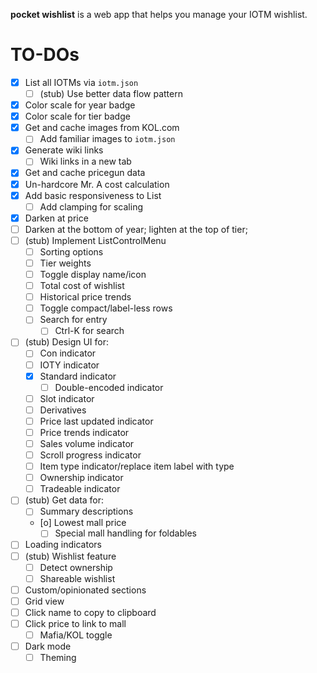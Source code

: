 **pocket wishlist** is a web app that helps you manage your IOTM wishlist.

# TO-DOs

- [x] List all IOTMs via `iotm.json`
  - [ ] (stub) Use better data flow pattern
- [x] Color scale for year badge
- [x] Color scale for tier badge
- [x] Get and cache images from KOL.com
  - [ ] Add familiar images to `iotm.json`
- [x] Generate wiki links
  - [ ] Wiki links in a new tab
- [x] Get and cache pricegun data
- [x] Un-hardcore Mr. A cost calculation
- [x] Add basic responsiveness to List
  - [ ] Add clamping for scaling
- [x] Darken at price
- [ ] Darken at the bottom of year; lighten at the top of tier;
- [ ] (stub) Implement ListControlMenu
  - [ ] Sorting options
  - [ ] Tier weights
  - [ ] Toggle display name/icon
  - [ ] Total cost of wishlist
  - [ ] Historical price trends
  - [ ] Toggle compact/label-less rows
  - [ ] Search for entry
    - [ ] Ctrl-K for search
- [ ] (stub) Design UI for:
  - [ ] Con indicator
  - [ ] IOTY indicator
  - [x] Standard indicator
    - [ ] Double-encoded indicator
  - [ ] Slot indicator
  - [ ] Derivatives
  - [ ] Price last updated indicator
  - [ ] Price trends indicator
  - [ ] Sales volume indicator
  - [ ] Scroll progress indicator
  - [ ] Item type indicator/replace item label with type
  - [ ] Ownership indicator
  - [ ] Tradeable indicator
- [ ] (stub) Get data for:
  - [ ] Summary descriptions
  - [o] Lowest mall price
    - [ ] Special mall handling for foldables
- [ ] Loading indicators
- [ ] (stub) Wishlist feature
  - [ ] Detect ownership
  - [ ] Shareable wishlist
- [ ] Custom/opinionated sections
- [ ] Grid view
- [ ] Click name to copy to clipboard
- [ ] Click price to link to mall
  - [ ] Mafia/KOL toggle
- [ ] Dark mode
  - [ ] Theming
